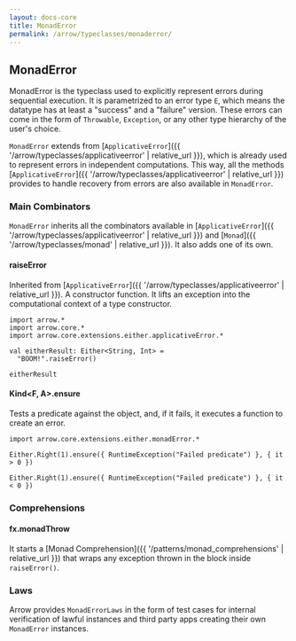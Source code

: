 ```yaml
---
layout: docs-core
title: MonadError
permalink: /arrow/typeclasses/monaderror/
---
```


## MonadError




MonadError is the typeclass used to explicitly represent errors during sequential execution.
It is parametrized to an error type `E`, which means the datatype has at least a "success" and a "failure" version.
These errors can come in the form of `Throwable`, `Exception`, or any other type hierarchy of the user's choice.

`MonadError` extends from [`ApplicativeError`]({{ '/arrow/typeclasses/applicativeerror' | relative_url }}), which is already used to represent errors in independent computations. This way, all the methods [`ApplicativeError`]({{ '/arrow/typeclasses/applicativeerror' | relative_url }}) provides to handle recovery from errors are also available in `MonadError`.

### Main Combinators

`MonadError` inherits all the combinators available in [`ApplicativeError`]({{ '/arrow/typeclasses/applicativeerror' | relative_url }}) and [`Monad`]({{ '/arrow/typeclasses/monad' | relative_url }}). It also adds one of its own.

#### raiseError

Inherited from [`ApplicativeError`]({{ '/arrow/typeclasses/applicativeerror' | relative_url }}). A constructor function.
It lifts an exception into the computational context of a type constructor.

```kotlin:ank
import arrow.*
import arrow.core.*
import arrow.core.extensions.either.applicativeError.*

val eitherResult: Either<String, Int> =
  "BOOM!".raiseError()

eitherResult
```


#### Kind<F, A>.ensure

Tests a predicate against the object, and, if it fails, it executes a function to create an error.

```kotlin:ank
import arrow.core.extensions.either.monadError.*

Either.Right(1).ensure({ RuntimeException("Failed predicate") }, { it > 0 })
```

```kotlin:ank
Either.Right(1).ensure({ RuntimeException("Failed predicate") }, { it < 0 })
```

### Comprehensions

#### fx.monadThrow

It starts a [Monad Comprehension]({{ '/patterns/monad_comprehensions' | relative_url }}) that wraps any exception thrown in the block inside `raiseError()`.

### Laws

Arrow provides `MonadErrorLaws` in the form of test cases for internal verification of lawful instances and third party apps creating their own `MonadError` instances.
